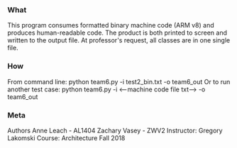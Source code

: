 ### What
This program consumes formatted binary machine code (ARM v8) and produces human-readable code.  The product is both printed to screen and written to the output file.  	At professor's request, all classes are in one single file.

### How
From command line:
	python team6.py -i test2_bin.txt -o team6_out
Or to run another test case:
	python team6.py -i <--machine code file txt--> -o team6_out

### Meta
Authors
	Anne Leach - AL1404
	Zachary Vasey - ZWV2
Instructor: Gregory Lakomski
Course: Architecture Fall 2018


	
